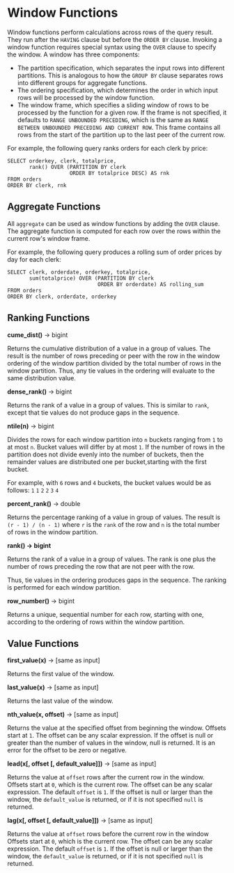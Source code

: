
Window Functions
================

Window functions perform calculations across rows of the query result. They run after the `HAVING` clause but before the `ORDER BY` clause. Invoking a window function requires special syntax using the `OVER`
clause to specify the window. A window has three components:

-   The partition specification, which separates the input rows into different partitions. This is analogous to how the `GROUP BY` clause separates rows into different groups for aggregate functions.
-   The ordering specification, which determines the order in which input rows will be processed by the window function.
-   The window frame, which specifies a sliding window of rows to be processed by the function for a given row. If the frame is not specified, it defaults to `RANGE UNBOUNDED PRECEDING`, which is the same as `RANGE BETWEEN UNBOUNDED PRECEDING AND CURRENT ROW`. This frame contains all rows from the start of the partition up to the last peer of the current row.

For example, the following query ranks orders for each clerk by price:

    SELECT orderkey, clerk, totalprice,
           rank() OVER (PARTITION BY clerk
                        ORDER BY totalprice DESC) AS rnk
    FROM orders
    ORDER BY clerk, rnk

Aggregate Functions
-------------------

All `aggregate` can be used as window functions by adding the `OVER` clause. The aggregate function is
computed for each row over the rows within the current row\'s window frame.

For example, the following query produces a rolling sum of order prices by day for each clerk:

    SELECT clerk, orderdate, orderkey, totalprice,
           sum(totalprice) OVER (PARTITION BY clerk
                                 ORDER BY orderdate) AS rolling_sum
    FROM orders
    ORDER BY clerk, orderdate, orderkey

Ranking Functions
-----------------

**cume\_dist()** -\> bigint

Returns the cumulative distribution of a value in a group of values. The result is the number of rows preceding or peer with the row in the window ordering of the window partition divided by the total number of rows in the window partition. Thus, any tie values in the ordering will evaluate to the same distribution value.

**dense\_rank()** -\> bigint

Returns the rank of a value in a group of values. This is similar to `rank`, except that tie values do not produce gaps in the sequence.

**ntile(n)** -\> bigint

Divides the rows for each window partition into `n` buckets ranging from `1` to at most `n`. Bucket values will differ by at most `1`. If the number of rows in the partition does not divide evenly into the number
of buckets, then the remainder values are distributed one per bucket,starting with the first bucket.

For example, with `6` rows and `4` buckets, the bucket values would be as follows: `1` `1` `2` `2` `3` `4`

**percent\_rank()** -\> double

Returns the percentage ranking of a value in group of values. The result is `(r - 1) / (n - 1)` where `r` is the `rank` of the row and `n` is the total number of rows in the window partition.

**rank() -\> bigint**

Returns the rank of a value in a group of values. The rank is one plus the number of rows preceding the row that are not peer with the row. 

Thus, tie values in the ordering produces gaps in the sequence. The ranking is performed for each window partition.

**row\_number()** -\> bigint

Returns a unique, sequential number for each row, starting with one, according to the ordering of rows within the window partition.


Value Functions
---------------

**first\_value(x)** -\> \[same as input\]

Returns the first value of the window.


**last\_value(x)** -\> \[same as input\]

Returns the last value of the window.


**nth\_value(x, offset)** -\> \[same as input\]

Returns the value at the specified offset from beginning the window.
Offsets start at `1`. The offset can be any scalar expression. If the offset is null or greater than the number of values in the window, null is returned. It is an error for the offset to be zero or negative.

**lead(x\[, offset \[, default\_value\]\])** -\> \[same as input\]

Returns the value at `offset` rows after the current row in the window. Offsets start at `0`, which is the current row. The offset can be any scalar expression. The default `offset` is `1`. If the offset is null or
larger than the window, the `default_value` is returned, or if it is not specified `null` is returned.

**lag(x\[, offset \[, default\_value\]\])** -\> \[same as input\]

Returns the value at `offset` rows before the current row in the window Offsets start at `0`, which is the current row. The offset can be any scalar expression. The default `offset` is `1`. If the offset is null or
larger than the window, the `default_value` is returned, or if it is not specified `null` is returned.
